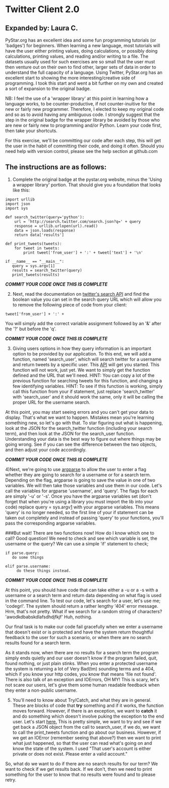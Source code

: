 Twitter Client 2.0
==================
Expanded by: Laura C.
---------------------

PyStar.org has an excellent idea and some fun programming tutorials (or 'badges') for beginners.
When learning a new language, most tutorials will have the user either printing values, doing calculations, or possibly doing calculations, printing values, and reading and/or writing to a file. The datasets usually used for such exercises are so small that the user must then venture out on their own to find other, larger sets of data in order to understand the full capacity of a language.
Using Twitter, PyStar.org has an excellent start to showing the more interesting/creative side of programming. I took this start and went a bit further on my own and created a sort of expansion to the original badge.

NB: I feel the use of a 'wrapper library' at this point in learning how a language works, to be counter-productive, if not counter-inuitive for the new or fairly new programmer. Therefore, I elected to keep my original code and so as to avoid having any ambiguous code. I strongly suggest that the step in the original badge for the wrapper library be avoided by those who are new or fairly new to programming and/or Python. Learn your code first, then take your shortcuts.

For this exercise, we'll be committing our code after each step, this will get the user in the habit of committing their code, and doing it often. Should you need help with version control, please see the help section at github.com

The instructions are as follows:
--------------------------------

1) Complete the original badge at the pystar.org website, minus the 'Using a wrapper library' portion. That should give you a foundation that looks like this:

```
import urllib
import json
import sys

def search_twitter(query='python'):
    url = 'http://search.twitter.com/search.json?q=' + query
    response = urllib.urlopen(url).read()
    data = json.loads(response)
    return data['results']

def print_tweets(tweets):
    for tweet in tweets:
    	print tweet['from_user'] + ':' + tweet['text'] + '\n'

if __name__ == "__main__":
   query = sys.argv[1]
   results = search_twitter(query)
   print_tweets(results)
```
***COMMIT YOUR CODE ONCE THIS IS COMPLETE***

2) Next, read the documentation on [twitter's search API][1] and find the boolean value you can set in the search query URL which will allow you to remove the following piece of code from your client:

```
tweet['from_user'] + ':' +
```

You will simply add the correct variable assignment followed by an '&' after the '?' but before the 'q'.

***COMMIT YOUR CODE ONCE THIS IS COMPLETE***

3) Giving users options in how they query information is an important option to be provided by our application. To this end, we will add a function, named 'search_user', which will search twitter for a username and return tweets by a specific user. This [API][2] will get you started. This function will not work, just yet. We want to simply get the function defined and the URL that we'll need. HINT: You can copy a lot of the previous function for searching tweets for this function, and changing a few identifying variables.
HINT: To see if this function is working, simply call this function from your if statement, just replace 'search_twitter' with 'search_user' and it should work the same, only it will be calling the proper URL for the username search. 

At this point, you may start seeing errors and you can't get your data to display. That's what we want to happen. Mistakes mean you're learning something new, so let's go with that. To star figuring out what is happening, look at the JSON for the search_twitter function (including your search term), and then look at the JSON for the search_user function. Understanding your data is the best way to figure out where things may be going wrong. See if you can see the difference between the two objects, and then adjust your code accordingly. 

***COMMIT YOUR CODE ONCE THIS IS COMPLETE***

4)Next, we're going to use [argparse][3] to allow the user to enter a flag whether they are going to search for a username or for a search term. Depending on the flag, argparse is going to save the value in one of two variables. We will then take those variables and use them in our code. Let's call the variables for argparse 'username', and 'query'. The flags for each are simply '-u' or '-s'.
Once you have the argparse variables set (don't forget that when you're using a library you must import the lib into your code) replace query = sys.argv[1] with your argparse variables. This means 'query' is no longer needed, so the first line of your if statement can be taken out completely and instead of passing 'query' to your functions, you'll pass the corresponding argparse variables.

###But wait! There are two functions now! How do I know which one to call?
Good question! We need to check and see which variable is set, the username or the query? We can use a simple 'if' statement to check; 

```    
if parse.query: 
   do some things

elif parse.username:
     do these things instead.
```

***COMMIT YOUR CODE ONCE THIS IS COMPLETE***

At this point, you should have code that can take either a -u or a -s with a username or a search term and return data depending on what flag is used in the command line. To test our code, let's search for a user, let's use me; 'codegrl'. The system should return a rather lengthy '404' error message. Hrm, that's not pretty.  What if we search for a random string of characters? 'awodkdbabskdlafsdhdjfkjf' Huh, nothing.

Our final task is to make our code fail gracefully when we enter a username that doesn't exist or is protected and have the system return thoughtful feedback to the user for such a scenario, or when there are no search results found for a search term. 

As it stands now, when there are no results for a search term the program simply ends quietly and our user doesn't know if the program failed, quit, found nothing, or just plain stinks. 
When you enter a protected username the system is returning a lot of Very Bad(tm) sounding terms and a 404, which if you know your http codes, you know that means 'file not found'. There is also talk of an exception and IOErrors, OH MY! This is scary, let's not scare our users, let's give them some human readable feedback when they enter a non-public username.

5) You'll need to know about Try/Catch, and what they are in general. These are blocks of code that **try** something and if it works, the function moves forward. However, if there is an exception, we want to **catch** it and do something which doesn't involve puking the exception to the end user. Let's start [here.][4]
This is pretty simple, we want to try and see if we get back a JSON object from the call to search_user, if we do, we want to call the print_tweets function and go about our business. However, if we get an IOError (remember seeing that above?) then we want to print what just happened, so that the user can read what's going on and know the state of the system. I used "That user's account is either private or does not exist. Please enter a valid account."

So, what do we want to do if there are no search results for our term? We want to check if we get results back. If we don't, then we need to print something for the user to know that no results were found and to please retry.



[1]: https://dev.twitter.com/docs/api/1/get/search "twitter's search API"
[2]: https://dev.twitter.com/docs/api/1/get/statuses/user_timeline "API"
[3]: http://docs.python.org/dev/library/argparse.html "argparse"
[4]: http://docs.python.org/tutorial/errors.html#handling-exceptions "here."